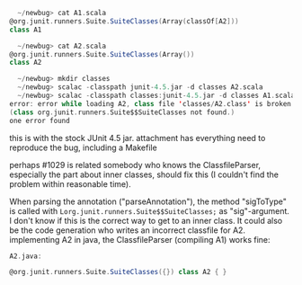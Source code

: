 ```scala
  ~/newbug> cat A1.scala 
@org.junit.runners.Suite.SuiteClasses(Array(classOf[A2]))
class A1

  ~/newbug> cat A2.scala 
@org.junit.runners.Suite.SuiteClasses(Array())
class A2

  ~/newbug> mkdir classes
  ~/newbug> scalac -classpath junit-4.5.jar -d classes A2.scala 
  ~/newbug> scalac -classpath classes:junit-4.5.jar -d classes A1.scala 
error: error while loading A2, class file 'classes/A2.class' is broken
(class org.junit.runners.Suite$$SuiteClasses not found.)
one error found
```

this is with the stock JUnit 4.5 jar. attachment has everything need to reproduce the bug, including a Makefile

perhaps #1029 is related
somebody who knows the ClassfileParser, especially the part about inner classes, should fix this (I couldn't find the problem within reasonable time).

When parsing the annotation ("parseAnnotation"), the method "sigToType" is called with `Lorg.junit.runners.Suite$$SuiteClasses;` as "sig"-argument. I don't know if this is the correct way to get to an inner class.
It could also be the code generation who writes an incorrect classfile for A2. implementing A2 in java, the ClassfileParser (compiling A1) works fine:

```scala
A2.java:

@org.junit.runners.Suite.SuiteClasses({}) class A2 { }
```

